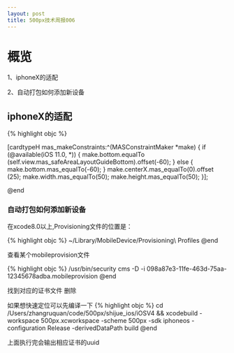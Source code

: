 ```yaml
---
layout: post
title: 500px技术周报006
---
```


# 概览

1、iphoneX的适配

2、自动打包如何添加新设备


## iphoneX的适配

{% highlight objc %}

[cardtypeH mas_makeConstraints:^(MASConstraintMaker *make) {
if (@available(iOS 11.0, *)) {
make.bottom.equalTo (self.view.mas_safeAreaLayoutGuideBottom).offset(-60);
} else {
make.bottom.mas_equalTo(-60);
}
make.centerX.mas_equalTo(0).offset (25);
make.width.mas_equalTo(50);
make.height.mas_equalTo(50);
}];

@end

### 自动打包如何添加新设备

在xcode8.0以上,Provisioning文件的位置是：

{% highlight objc %}
~/Library/MobileDevice/Provisioning\ Profiles
@end

查看某个mobileprovision文件

{% highlight objc %}
/usr/bin/security cms -D -i 098a87e3-11fe-463d-75aa-12345678adba.mobileprovision
@end

找到对应的证书文件 删除

如果想快速定位可以先编译一下
{% highlight objc %}
cd /Users/zhangruquan/code/500px/shijue_ios/iOSV4 && xcodebuild -workspace 500px.xcworkspace -scheme 500px -sdk iphoneos -configuration Release -derivedDataPath build
@end

上面执行完会输出相应证书的uuid



